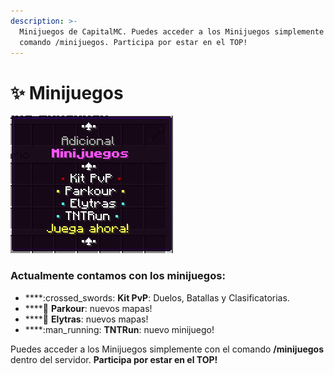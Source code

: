 ```yaml
---
description: >-
  Minijuegos de CapitalMC. Puedes acceder a los Minijuegos simplemente con el
  comando /minijuegos. Participa por estar en el TOP!
---
```


# ✨ Minijuegos

![Menú minijuegos](<../.gitbook/assets/image (7).png>)

### Actualmente contamos con los minijuegos:

* ****:crossed\_swords: **Kit PvP**: Duelos, Batallas y Clasificatorias.
* ****:feet: **Parkour**: nuevos mapas!
* ****:angel: **Elytras**: nuevos mapas!
* ****:man\_running: **TNTRun**: nuevo minijuego!

Puedes acceder a los Minijuegos simplemente con el comando **/minijuegos** dentro del servidor. **Participa por estar en el TOP!**
